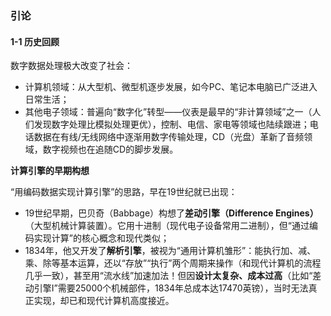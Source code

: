 ### 引论

#### 1-1 历史回顾

数字数据处理极大改变了社会：

- 计算机领域：从大型机、微型机逐步发展，如今PC、笔记本电脑已广泛进入日常生活；
- 其他电子领域：普遍向“数字化”转型——仪表是最早的“非计算领域”之一（人们发现数字处理比模拟处理更优），控制、电信、家电等领域也陆续跟进；电话数据在有线/无线网络中逐渐用数字传输处理，CD（光盘）革新了音频领域，数字视频也在追随CD的脚步发展。

**计算引擎的早期构想**

“用编码数据实现计算引擎”的思路，早在19世纪就已出现：

- 19世纪早期，巴贝奇（Babbage）构想了**差动引擎（Difference Engines）**（大型机械计算装置）。它用十进制（现代电子设备常用二进制），但“通过编码实现计算”的核心概念和现代类似；
- 1834年，他又开发了**解析引擎**，被视为“通用计算机雏形”：能执行加、减、乘、除等基本运算，还以“存放”“执行”两个周期来操作（和现代计算机的流程几乎一致），甚至用“流水线”加速加法！但因**设计太复杂、成本过高**（比如“差动引擎I”需要25000个机械部件，1834年总成本达17470英镑），当时无法真正实现，却已和现代计算机高度接近。

